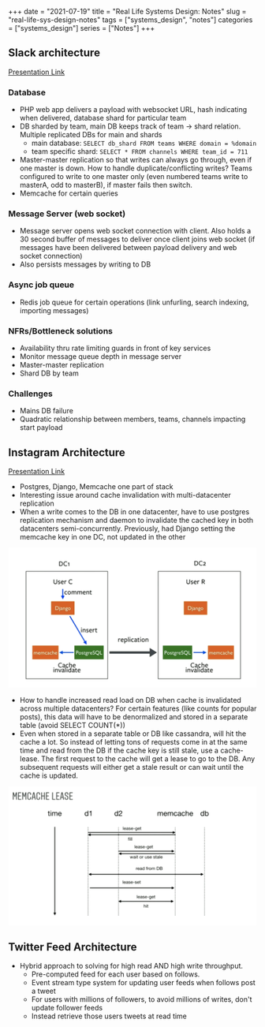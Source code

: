 +++ 
date = "2021-07-19" 
title = "Real Life Systems Design: Notes" 
slug = "real-life-sys-design-notes" 
tags = ["systems_design", "notes"] 
categories = ["systems_design"] 
series = ["Notes"] 
+++

## Slack architecture

[Presentation Link](https://www.infoq.com/presentations/slack-infrastructure/)

### Database

- PHP web app delivers a payload with websocket URL, hash indicating when delivered, database shard for particular team
- DB sharded by team, main DB keeps track of team -> shard relation. Multiple replicated DBs for main and shards
  - main database: `SELECT db_shard FROM teams WHERE domain = %domain`
  - team specific shard: `SELECT * FROM channels WHERE team_id = 711`
- Master-master replication so that writes can always go through, even if one master is down. How to handle duplicate/conflicting writes? Teams configured to write to one master only (even numbered teams write to masterA, odd to masterB), if master fails then switch.
- Memcache for certain queries

### Message Server (web socket)

- Message server opens web socket connection with client. Also holds a 30 second buffer of messages to deliver once client joins web socket (if messages have been delivered between payload delivery and web socket connection)
- Also persists messages by writing to DB

### Async job queue

- Redis job queue for certain operations (link unfurling, search indexing, importing messages)

### NFRs/Bottleneck solutions
- Availability thru rate limiting guards in front of key services
- Monitor message queue depth in message server
- Master-master replication
- Shard DB by team

### Challenges
- Mains DB failure
- Quadratic relationship between members, teams, channels impacting start payload

## Instagram Architecture

[Presentation Link](https://www.infoq.com/presentations/instagram-scale-infrastructure/)

- Postgres, Django, Memcache one part of stack
- Interesting issue around cache invalidation with multi-datacenter replication
- When a write comes to the DB in one datacenter, have to use postgres replication mechanism and daemon to invalidate the cached key in both datacenters semi-concurrently. Previously, had Django setting the memcache key in one DC, not updated in the other

![Cache invalidation](https://raw.githubusercontent.com/jkapl/joelkaplandev/master/static/insta_cache_invalidate.png?raw=true)

- How to handle increased read load on DB when cache is invalidated across multiple datacenters? For certain features (like counts for popular posts), this data will have to be denormalized and stored in a separate table (avoid SELECT COUNT(*))
- Even when stored in a separate table or DB like cassandra, will hit the cache a lot. So instead of letting tons of requests come in at the same time and read from the DB if the cache key is still stale, use a cache-lease. The first request to the cache will get a lease to go to the DB. Any subsequent requests will either get a stale result or can wait until the cache is updated.

![Cache lease](https://raw.githubusercontent.com/jkapl/joelkaplandev/master/static/insta_cache_lease.png?raw=true)

## Twitter Feed Architecture

- Hybrid approach to solving for high read AND high write throughput.
  - Pre-computed feed for each user based on follows. 
  - Event stream type system for updating user feeds when follows post a tweet
  - For users with millions of followers, to avoid millions of writes, don't update follower feeds
  - Instead retrieve those users tweets at read time

